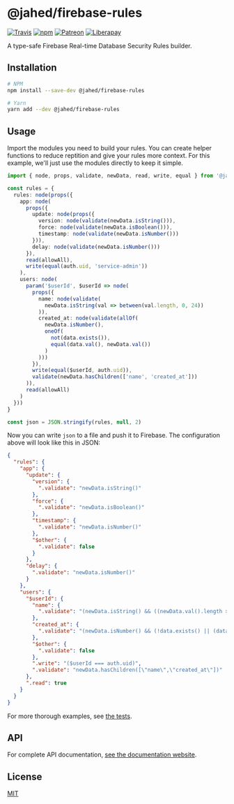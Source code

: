 # @jahed/firebase-rules

[![Travis](https://img.shields.io/travis/jahed/firebase-rules.svg)](https://travis-ci.org/jahed/firebase-rules)
[![npm](https://img.shields.io/npm/v/@jahed/firebase-rules.svg)](https://www.npmjs.com/package/@jahed/firebase-rules)
[![Patreon](https://img.shields.io/badge/patreon-donate-f96854.svg)](https://www.patreon.com/jahed)
[![Liberapay](https://img.shields.io/badge/liberapay-donate-d9b113.svg)](https://liberapay.com/jahed)

A type-safe Firebase Real-time Database Security Rules builder.

## Installation

```bash
# NPM
npm install --save-dev @jahed/firebase-rules

# Yarn
yarn add --dev @jahed/firebase-rules
```

## Usage

Import the modules you need to build your rules. You can create helper functions
to reduce reptition and give your rules more context. For this example, we'll
just use the modules directly to keep it simple.

```typescript
import { node, props, validate, newData, read, write, equal } from '@jahed/firebase-rules'

const rules = {
  rules: node(props({
    app: node(
      props({
        update: node(props({
          version: node(validate(newData.isString())),
          force: node(validate(newData.isBoolean())),
          timestamp: node(validate(newData.isNumber()))
        })),
        delay: node(validate(newData.isNumber()))
      }),
      read(allowAll),
      write(equal(auth.uid, 'service-admin'))
    ),
    users: node(
      param('$userId', $userId => node(
        props({
          name: node(validate(
            newData.isString(val => between(val.length, 0, 24))
          )),
          created_at: node(validate(allOf(
            newData.isNumber(),
            oneOf(
              not(data.exists()),
              equal(data.val(), newData.val())
            )
          )))
        }),
        write(equal($userId, auth.uid)),
        validate(newData.hasChildren(['name', 'created_at']))
      )),
      read(allowAll)
    )
  }))
}

const json = JSON.stringify(rules, null, 2)
```

Now you can write `json` to a file and push it to Firebase. The configuration
above will look like this in JSON:

```json
{
  "rules": {
    "app": {
      "update": {
        "version": {
          ".validate": "newData.isString()"
        },
        "force": {
          ".validate": "newData.isBoolean()"
        },
        "timestamp": {
          ".validate": "newData.isNumber()"
        },
        "$other": {
          ".validate": false
        }
      },
      "delay": {
        ".validate": "newData.isNumber()"
      }
    },
    "users": {
      "$userId": {
        "name": {
          ".validate": "(newData.isString() && ((newData.val().length > 0) && (newData.val().length < 24)))"
        },
        "created_at": {
          ".validate": "(newData.isNumber() && (!data.exists() || (data.val() === newData.val())))"
        },
        "$other": {
          ".validate": false
        },
        ".write": "($userId === auth.uid)",
        ".validate": "newData.hasChildren([\"name\",\"created_at\"])"
      },
      ".read": true
    }
  }
}
```

For more thorough examples, see [the tests](tests/database.rules.ts).

## API

For complete API documentation, [see the documentation website](https://jahed.github.io/firebase-rules/).

## License

[MIT](LICENSE)
